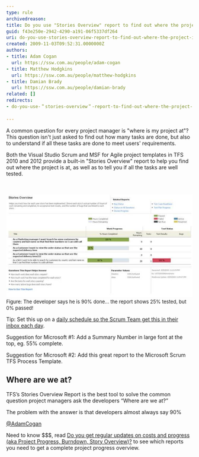 ```yaml
---
type: rule
archivedreason: 
title: Do you use "Stories Overview" report to find out where the project is at?
guid: f43e250e-2942-4290-a191-06f5337df264
uri: do-you-use-stories-overview-report-to-find-out-where-the-project-is-at
created: 2009-11-03T09:52:31.0000000Z
authors:
- title: Adam Cogan
  url: https://ssw.com.au/people/adam-cogan
- title: Matthew Hodgkins
  url: https://ssw.com.au/people/matthew-hodgkins
- title: Damian Brady
  url: https://ssw.com.au/people/damian-brady
related: []
redirects:
- do-you-use-＂stories-overview＂-report-to-find-out-where-the-project-is-at

---
```




  <p>A common question for every project manager is "where is my project at"? This question isn't just asked to find out how many tasks are done, but also to understand if all these tasks are done to meet users' requirements. </p>
<p>Both the Visual Studio Scrum and MSF for Agile project templates in TFS 2010 and 2012 provide a built-in "Stories Overview" report to help you find out where the project is at, as well as to tell you if all the tasks are well tested. </p>

<br><excerpt class='endintro'></excerpt><br>
  <img class="ms-rteCustom-ImageArea" alt="Stories Overview report" src="84d04e_StoriesOverviewReport.jpg" /> <br>
<font class="ms-rteCustom-FigureNormal" size="2">Figure: The developer says he is 90% done... the report shows 25% tested, but 0% passed!</font>
<p>Tip: Set this up on a <a href="/reports-do-you-schedule-the-burndown-and-stories-overview-reports-to-be-emailed-to-the-team-every-day" shape="rect">daily schedule so the Scrum Team get this in their inbox each day</a>.</p>
<p>Suggestion for Microsoft #1: Add a Summary Number in large font at the top, eg. 55% complete. </p>
<p>Suggestion for Microsoft #2: Add this great report to the Microsoft Scrum TFS Process Template.</p>
<div class="ms-rteCustom-GreyBox">
<h2>Where are we at?</h2>
<p>TFS’s Stories Overview Report is the best tool to solve the common question project managers ask the developers “Where are we at?” </p>
<p>The problem with the answer is that developers almost always say 90% </p>
<p><a href="http://twitter.com/adamcogan" shape="rect">@AdamCogan</a></p>
</div>
<p>Need to know $$$, read <a href="/watch-do-you-get-regular-updates-on-costs-and-progress-(aka-project-progress-burndown-etc-)" shape="rect">Do you get regular updates on costs and progress (aka Project Progress, Burndown, Story Overview)?</a> to see which reports you need to get a complete project progress overview.</p>




